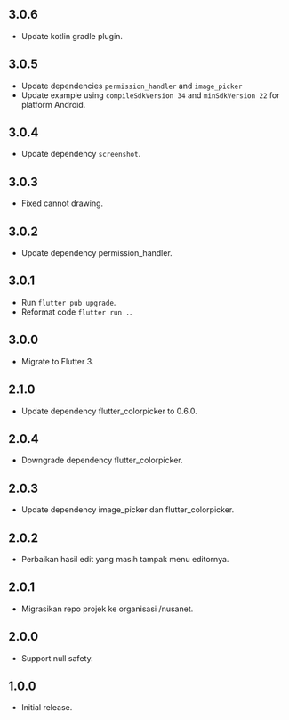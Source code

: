## 3.0.6

* Update kotlin gradle plugin.

## 3.0.5

* Update dependencies `permission_handler` and `image_picker`
* Update example using `compileSdkVersion 34` and `minSdkVersion 22` for platform Android.

## 3.0.4

* Update dependency `screenshot`.

## 3.0.3

* Fixed cannot drawing.

## 3.0.2

* Update dependency permission_handler.

## 3.0.1

* Run `flutter pub upgrade`.
* Reformat code `flutter run .`.

## 3.0.0

* Migrate to Flutter 3.

## 2.1.0

* Update dependency flutter_colorpicker to 0.6.0.

## 2.0.4

* Downgrade dependency flutter_colorpicker.

## 2.0.3

* Update dependency image_picker dan flutter_colorpicker.

## 2.0.2

* Perbaikan hasil edit yang masih tampak menu editornya.

## 2.0.1

* Migrasikan repo projek ke organisasi /nusanet.

## 2.0.0

* Support null safety.

## 1.0.0

* Initial release.

